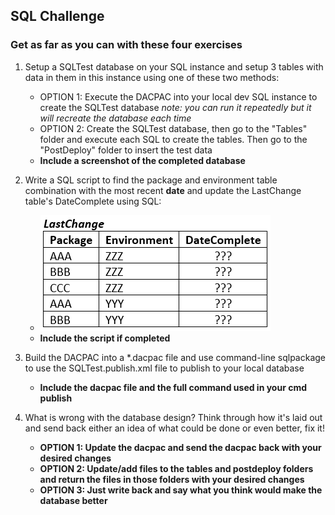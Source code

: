 ## SQL Challenge

### Get as far as you can with these four exercises

1.  Setup a SQLTest database on your SQL instance and setup 3 tables with data in them in this instance using one of these two methods:
    - OPTION 1: Execute the DACPAC into your local dev SQL instance to create the SQLTest database *note: you can run it repeatedly but it will recreate the database each time*
	- OPTION 2: Create the SQLTest database, then go to the "Tables" folder and execute each SQL to create the tables. Then go to the "PostDeploy" folder to insert the test data
    - **Include a screenshot of the completed database**
	
2.  Write a SQL script to find the package and environment table combination with the most recent **date** and update the LastChange table's DateComplete using SQL:
    - ![LastChange Table Picture](desiredtable.png)
    - **Include the script if completed**

3.  Build the DACPAC into a *.dacpac file and use command-line sqlpackage to use the SQLTest.publish.xml file to publish to your local database
    - **Include the dacpac file and the full command used in your cmd publish**
	
4.  What is wrong with the database design? Think through how it's laid out and send back either an idea of what could be done or even better, fix it!
    - **OPTION 1: Update the dacpac and send the dacpac back with your desired changes**
	- **OPTION 2: Update/add files to the tables and postdeploy folders and return the files in those folders with your desired changes**
	- **OPTION 3: Just write back and say what you think would make the database better**